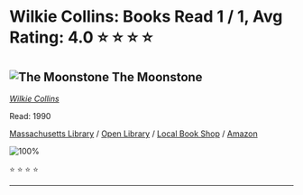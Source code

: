 # Wilkie Collins:  Books Read 1 / 1, Avg Rating: 4.0 :star: :star: :star: :star:

## ![The Moonstone](https://covers.openlibrary.org/b/id/8237041-M.jpg) The Moonstone
*[Wilkie Collins](../authors/WilkieCollins)*

Read: 1990

[Massachusetts Library](https://library.minlib.net/search/i=9798536550250) / [Open Library](https://openlibrary.org/isbn/9798536550250) / [Local Book Shop](https://bookshop.org/book/9798536550250) / [Amazon](https://amazon.com/dp/1425047637)

![100%](https://geps.dev/progress/100) 

:star: :star: :star: :star:

---
